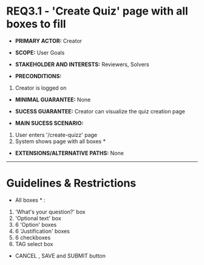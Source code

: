 # REQ3.1 - 'Create Quiz' page with all boxes to fill

- **PRIMARY ACTOR:** Creator

- **SCOPE:**  User Goals

- **STAKEHOLDER AND INTERESTS:** Reviewers, Solvers

- **PRECONDITIONS:**
1. Creator is logged on

- **MINIMAL GUARANTEE:** None

- **SUCESS GUARANTEE:** Creator can visualize the quiz creation page

- **MAIN SUCESS SCENARIO:**
1. User enters '/create-quizz' page
2. System shows page with all boxes *

- **EXTENSIONS/ALTERNATIVE PATHS:** None

---

# Guidelines & Restrictions

-  All boxes * : 
1. 'What's your question?' box
2. 'Optional text' box
3. 6 'Option' boxes
4. 6 'Justification' boxes
5. 6 checkboxes
6. TAG select box

- CANCEL , SAVE and SUBMIT button
